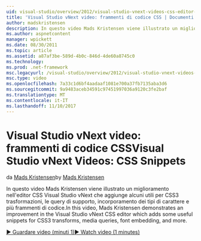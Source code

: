 ```yaml
---
uid: visual-studio/overview/2012/visual-studio-vnext-videos-css-editor-snippets
title: 'Visual Studio vNext video: frammenti di codice CSS | Documenti Microsoft'
author: madskristensen
description: In questo video Mads Kristensen viene illustrato un miglioramento nell'editor CSS Visual Studio vNext che aggiunge alcuni utili frammenti di codice per le trasformazioni CSS3, domande e di supporti...
ms.author: aspnetcontent
manager: wpickett
ms.date: 08/30/2011
ms.topic: article
ms.assetid: a87af3be-589d-4b0c-846d-4de60a8745c0
ms.technology: 
ms.prod: .net-framework
msc.legacyurl: /visual-studio/overview/2012/visual-studio-vnext-videos-css-editor-snippets
msc.type: video
ms.openlocfilehash: 7a33c1d6bf4aadaaf1081e700a37fb7135aba3d6
ms.sourcegitcommit: 9a9483aceb34591c97451997036a9120c3fe2baf
ms.translationtype: MT
ms.contentlocale: it-IT
ms.lasthandoff: 11/10/2017
---
```

<a name="visual-studio-vnext-videos-css-snippets"></a><span data-ttu-id="bceaa-103">Visual Studio vNext video: frammenti di codice CSS</span><span class="sxs-lookup"><span data-stu-id="bceaa-103">Visual Studio vNext Videos: CSS Snippets</span></span>
====================
<span data-ttu-id="bceaa-104">da [Mads Kristensen](https://github.com/madskristensen)</span><span class="sxs-lookup"><span data-stu-id="bceaa-104">by [Mads Kristensen](https://github.com/madskristensen)</span></span>

<span data-ttu-id="bceaa-105">In questo video Mads Kristensen viene illustrato un miglioramento nell'editor CSS Visual Studio vNext che aggiunge alcuni utili per CSS3 trasformazioni, le query di supporto, incorporamento dei tipi di carattere e più frammenti di codice.</span><span class="sxs-lookup"><span data-stu-id="bceaa-105">In this video, Mads Kristensen demonstrates an improvement in the Visual Studio vNext CSS editor which adds some useful snippets for CSS3 transforms, media queries, font embedding, and more.</span></span>

[<span data-ttu-id="bceaa-106">&#9654; Guardare video (minuti 1)</span><span class="sxs-lookup"><span data-stu-id="bceaa-106">&#9654; Watch video (1 minutes)</span></span>](https://channel9.msdn.com/Blogs/ASP-NET-Site-Videos/visual-studio-vnext-videos-css-editor-snippets)
